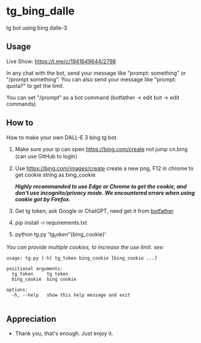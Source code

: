 # tg_bing_dalle

tg bot using bing dalle-3

## Usage

Live Show: https://t.me/c/1941649644/2798

In any chat with the bot, send your message like "prompt: something" or "/prompt something". 
You can also send your message like "prompt: quota?" to get the limit.

You can set "/prompt" as a bot command (botfather -> edit bot -> edit commands).

## How to

How to make your own DALL-E 3 bing tg bot.

1. Make sure your ip can open https://bing.com/create not jump cn.bing (can use GitHub to login）
2. Use https://bing.com/images/create create a new png, F12 in chrome to get cookie string as bing_cookie

   ***Highly recommanded to use Edge or Chrome to get the cookie, and don't use incognito/privacy mode. We encountered errors when using cookie got by Firefox.***
3. Get tg token, ask Google or ChatGPT, need get it from [botfather](https://t.me/BotFather) 
4. pip install -r requirements.txt
5. python tg.py '${tg_token}' '${bing_cookie}'

*You can provide multiple cookies, to increase the use limit. see:*
```
usage: tg.py [-h] tg_token bing_cookie [bing_cookie ...]
    
positional arguments:
  tg_token     tg token
  bing_cookie  bing cookie
    
options:
  -h, --help   show this help message and exit
    
```

## Appreciation

- Thank you, that's enough. Just enjoy it.
